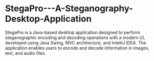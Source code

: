 # StegaPro---A-Steganography-Desktop-Application
StegaPro is a Java-based desktop application designed to perform steganographic encoding and decoding operations with a modern UI, developed using Java Swing, MVC architecture, and IntelliJ IDEA. The application enables users to encode and decode information in images, text, and audio files.
